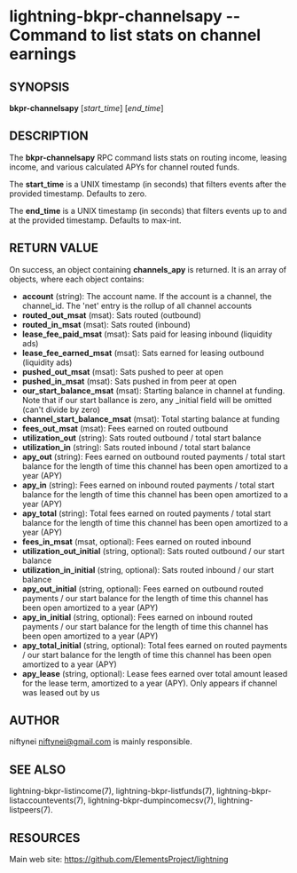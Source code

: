 lightning-bkpr-channelsapy -- Command to list stats on channel earnings
==================================================================

SYNOPSIS
--------

**bkpr-channelsapy** \[*start\_time*\] \[*end\_time*\]

DESCRIPTION
-----------

The **bkpr-channelsapy** RPC command lists stats on routing income, leasing income,
and various calculated APYs for channel routed funds.

The **start\_time** is a UNIX timestamp (in seconds) that filters events after the provided timestamp. Defaults to zero.

The **end\_time** is a UNIX timestamp (in seconds) that filters events up to and at the provided timestamp. Defaults to max-int.


RETURN VALUE
------------

[comment]: # (GENERATE-FROM-SCHEMA-START)
On success, an object containing **channels\_apy** is returned.  It is an array of objects, where each object contains:

- **account** (string): The account name. If the account is a channel, the channel\_id. The 'net' entry is the rollup of all channel accounts
- **routed\_out\_msat** (msat): Sats routed (outbound)
- **routed\_in\_msat** (msat): Sats routed (inbound)
- **lease\_fee\_paid\_msat** (msat): Sats paid for leasing inbound (liquidity ads)
- **lease\_fee\_earned\_msat** (msat): Sats earned for leasing outbound (liquidity ads)
- **pushed\_out\_msat** (msat): Sats pushed to peer at open
- **pushed\_in\_msat** (msat): Sats pushed in from peer at open
- **our\_start\_balance\_msat** (msat): Starting balance in channel at funding. Note that if our start ballance is zero, any \_initial field will be omitted (can't divide by zero)
- **channel\_start\_balance\_msat** (msat): Total starting balance at funding
- **fees\_out\_msat** (msat): Fees earned on routed outbound
- **utilization\_out** (string): Sats routed outbound / total start balance
- **utilization\_in** (string): Sats routed inbound / total start balance
- **apy\_out** (string): Fees earned on outbound routed payments / total start balance for the length of time this channel has been open amortized to a year (APY)
- **apy\_in** (string): Fees earned on inbound routed payments / total start balance for the length of time this channel has been open amortized to a year (APY)
- **apy\_total** (string): Total fees earned on routed payments / total start balance for the length of time this channel has been open amortized to a year (APY)
- **fees\_in\_msat** (msat, optional): Fees earned on routed inbound
- **utilization\_out\_initial** (string, optional): Sats routed outbound / our start balance
- **utilization\_in\_initial** (string, optional): Sats routed inbound / our start balance
- **apy\_out\_initial** (string, optional): Fees earned on outbound routed payments / our start balance for the length of time this channel has been open amortized to a year (APY)
- **apy\_in\_initial** (string, optional): Fees earned on inbound routed payments / our start balance for the length of time this channel has been open amortized to a year (APY)
- **apy\_total\_initial** (string, optional): Total fees earned on routed payments / our start balance for the length of time this channel has been open amortized to a year (APY)
- **apy\_lease** (string, optional): Lease fees earned over total amount leased for the lease term, amortized to a year (APY). Only appears if channel was leased out by us

[comment]: # (GENERATE-FROM-SCHEMA-END)

AUTHOR
------

niftynei <niftynei@gmail.com> is mainly responsible.

SEE ALSO
--------

lightning-bkpr-listincome(7), lightning-bkpr-listfunds(7),
lightning-bkpr-listaccountevents(7),
lightning-bkpr-dumpincomecsv(7), lightning-listpeers(7).

RESOURCES
---------

Main web site: <https://github.com/ElementsProject/lightning>

[comment]: # ( SHA256STAMP:97fb832389b1084e25015a7a46b5d84b37e8e08f7c9e9eb678beb0d026f161dd)
